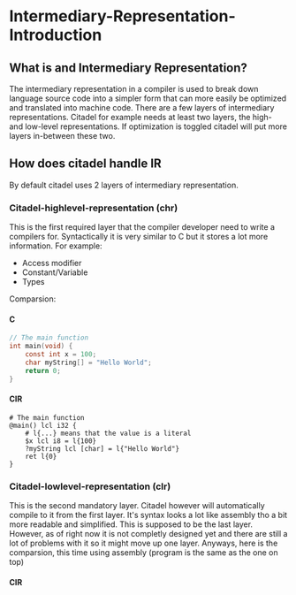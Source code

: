 # Intermediary-Representation-Introduction

## What is and Intermediary Representation?

The intermediary representation in a compiler is used to break down language source code into a simpler form that can more easily be optimized and translated into machine code. There are a few layers of intermediary representations. Citadel for example needs at least two layers, the high- and low-level representations. If optimization is toggled citadel will put more layers in-between these two.

## How does citadel handle IR

By default citadel uses 2 layers of intermediary representation.

### Citadel-highlevel-representation (chr)

This is the first required layer that the compiler developer need to write a compilers for. Syntactically it is very similar to C but it stores a lot more information. For example:

- Access modifier
- Constant/Variable
- Types

Comparsion:

#### C

```C
// The main function
int main(void) {
    const int x = 100;
    char myString[] = "Hello World";
    return 0;
}
```

#### CIR

```chr
# The main function
@main() lcl i32 {
    # l{...} means that the value is a literal
    $x lcl i8 = l{100}
    ?myString lcl [char] = l{"Hello World"}
    ret l{0}
}
```

### Citadel-lowlevel-representation (clr)

This is the second mandatory layer. Citadel however will automatically compile to it from the first layer. It's syntax looks a lot like assembly tho a bit more readable and simplified. This is supposed to be the last layer. However, as of right now it is not completly designed yet and there are still a lot of problems with it so it might move up one layer. Anyways, here is the comparsion, this time using assembly (program is the same as the one on top)

#### CIR



